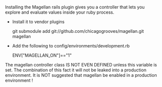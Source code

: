 Installing the Magellan rails plugin gives you a controller that lets you explore and evaluate values inside your ruby process.

* Install it to vendor plugins 

  git submodule add git://github.com/chicagogrooves/magellan.git magellan

* Add the following to config/environments/development.rb

  ENV["MAGELLAN_ON"]=="1"

The magellan controller class IS NOT EVEN DEFINED unless this variable is set.
The combination of this fact it will not be leaked into a production environment. It is NOT suggested that magellan be enabled in a production environment !
  